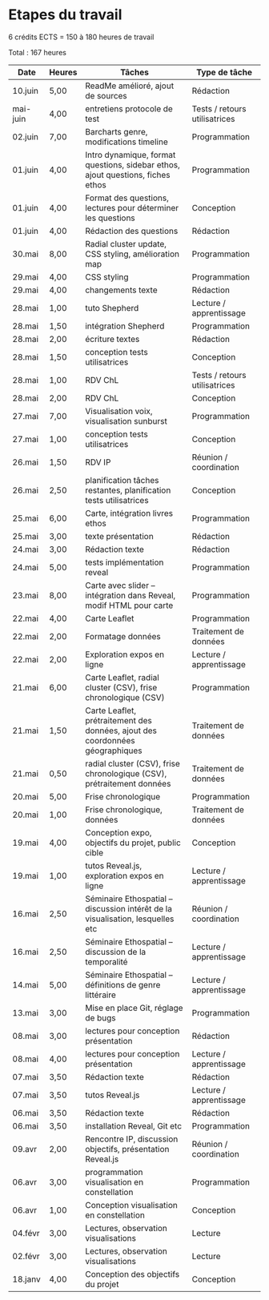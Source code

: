 # Etapes du travail

6 crédits ECTS = 150 à 180 heures de travail

Total : 167 heures


| Date     | Heures | Tâches   | Type de tâche  |
|----------|--------|----------------------------|--------------------------------|
| 10.juin  | 5,00   | ReadMe amélioré, ajout de sources   | Rédaction                      |
| mai-juin | 4,00   | entretiens protocole de test     | Tests / retours utilisatrices |
| 02.juin  | 7,00   | Barcharts genre, modifications timeline          | Programmation                  |
| 01.juin  | 4,00   | Intro dynamique, format questions, sidebar ethos, ajout questions, fiches ethos      | Programmation        |
| 01.juin  | 4,00   | Format des questions, lectures pour déterminer les questions          | Conception                     |
| 01.juin  | 4,00   | Rédaction des questions            | Rédaction                      |
| 30.mai   | 8,00   | Radial cluster update, CSS styling, amélioration map  | Programmation   |
| 29.mai   | 4,00   | CSS styling   | Programmation    |
| 29.mai   | 4,00   | changements texte           | Rédaction          |
| 28.mai   | 1,00   | tuto Shepherd    | Lecture / apprentissage       |
| 28.mai   | 1,50   | intégration Shepherd    | Programmation   |
| 28.mai   | 2,00   | écriture textes  | Rédaction   |
| 28.mai   | 1,50   | conception tests utilisatrices   | Conception                     |
| 28.mai   | 1,00   | RDV ChL         | Tests / retours utilisatrices |
| 28.mai   | 2,00   | RDV ChL    | Conception     |
| 27.mai   | 7,00   | Visualisation voix, visualisation sunburst  | Programmation    |
| 27.mai   | 1,00   | conception tests utilisatrices     | Conception                     |
| 26.mai   | 1,50   | RDV IP                                                                                          | Réunion / coordination         |
| 26.mai   | 2,50   | planification tâches restantes, planification tests utilisatrices                              | Conception                     |
| 25.mai   | 6,00   | Carte, intégration livres ethos                                                                | Programmation                  |
| 25.mai   | 3,00   | texte présentation                                                                              | Rédaction                      |
| 24.mai   | 3,00   | Rédaction texte                                                                                 | Rédaction                      |
| 24.mai   | 5,00   | tests implémentation reveal                                                                    | Programmation                  |
| 23.mai   | 8,00   | Carte avec slider – intégration dans Reveal, modif HTML pour carte                             | Programmation                  |
| 22.mai   | 4,00   | Carte Leaflet                                                                                   | Programmation                  |
| 22.mai   | 2,00   | Formatage données                                                                               | Traitement de données          |
| 22.mai   | 2,00   | Exploration expos en ligne                                                                      | Lecture / apprentissage       |
| 21.mai   | 6,00   | Carte Leaflet, radial cluster (CSV), frise chronologique (CSV)                                 | Programmation                  |
| 21.mai   | 1,50   | Carte Leaflet, prétraitement des données, ajout des coordonnées géographiques                  | Traitement de données          |
| 21.mai   | 0,50   | radial cluster (CSV), frise chronologique (CSV), prétraitement données                         | Traitement de données          |
| 20.mai   | 5,00   | Frise chronologique                                                                            | Programmation                  |
| 20.mai   | 1,00   | Frise chronologique, données                                                                    | Traitement de données          |
| 19.mai   | 4,00   | Conception expo, objectifs du projet, public cible                                             | Conception                     |
| 19.mai   | 1,00   | tutos Reveal.js, exploration expos en ligne                                                    | Lecture / apprentissage       |
| 16.mai   | 2,50   | Séminaire Ethospatial – discussion intérêt de la visualisation, lesquelles etc                 | Réunion / coordination         |
| 16.mai   | 2,50   | Séminaire Ethospatial – discussion de la temporalité                                           | Lecture / apprentissage       |
| 14.mai   | 5,00   | Séminaire Ethospatial – définitions de genre littéraire                                        | Lecture / apprentissage       |
| 13.mai   | 3,00   | Mise en place Git, réglage de bugs                                                              | Programmation                  |
| 08.mai   | 3,00   | lectures pour conception présentation                                                           | Rédaction                      |
| 08.mai   | 4,00   | lectures pour conception présentation                                                           | Lecture / apprentissage       |
| 07.mai   | 3,50   | Rédaction texte                                                                                 | Rédaction                      |
| 07.mai   | 3,50   | tutos Reveal.js                                                                                 | Lecture / apprentissage       |
| 06.mai   | 3,50   | Rédaction texte                                                                                 | Rédaction                      |
| 06.mai   | 3,50   | installation Reveal, Git etc                                                                    | Programmation                  |
| 09.avr   | 2,00   | Rencontre IP, discussion objectifs, présentation Reveal.js                                     | Réunion / coordination         |
| 06.avr   | 3,00   | programmation visualisation en constellation                                                    | Programmation                  |
| 06.avr   | 1,00   | Conception visualisation en constellation                                                       | Conception                     |
| 04.févr  | 3,00   | Lectures, observation visualisations                                                            | Lecture                        |
| 02.févr  | 3,00   | Lectures, observation visualisations                                                            | Lecture                        |
| 18.janv  | 4,00   | Conception des objectifs du projet                                                              | Conception                     |
